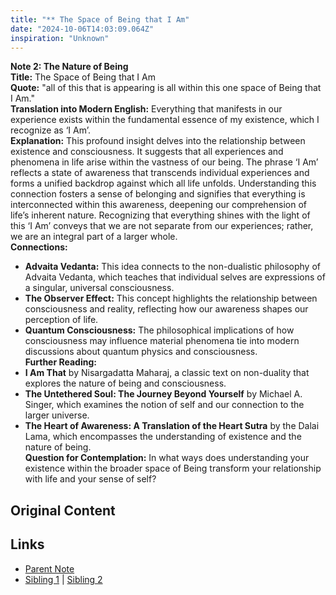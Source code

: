 ```yaml
---
title: "** The Space of Being that I Am"
date: "2024-10-06T14:03:09.064Z"
inspiration: "Unknown"
---
```


  
**Note 2: The Nature of Being**  
**Title:** The Space of Being that I Am  
**Quote:** "all of this that is appearing is all within this one space of Being that I Am."  
**Translation into Modern English:** Everything that manifests in our experience exists within the fundamental essence of my existence, which I recognize as ‘I Am’.  
**Explanation:** This profound insight delves into the relationship between existence and consciousness. It suggests that all experiences and phenomena in life arise within the vastness of our being. The phrase ‘I Am’ reflects a state of awareness that transcends individual experiences and forms a unified backdrop against which all life unfolds. Understanding this connection fosters a sense of belonging and signifies that everything is interconnected within this awareness, deepening our comprehension of life’s inherent nature. Recognizing that everything shines with the light of this ‘I Am’ conveys that we are not separate from our experiences; rather, we are an integral part of a larger whole.  
**Connections:**  
- **Advaita Vedanta:** This idea connects to the non-dualistic philosophy of Advaita Vedanta, which teaches that individual selves are expressions of a singular, universal consciousness.  
- **The Observer Effect:** This concept highlights the relationship between consciousness and reality, reflecting how our awareness shapes our perception of life.  
- **Quantum Consciousness:** The philosophical implications of how consciousness may influence material phenomena tie into modern discussions about quantum physics and consciousness.  
**Further Reading:**  
- **I Am That** by Nisargadatta Maharaj, a classic text on non-duality that explores the nature of being and consciousness.  
- **The Untethered Soul: The Journey Beyond Yourself** by Michael A. Singer, which examines the notion of self and our connection to the larger universe.  
- **The Heart of Awareness: A Translation of the Heart Sutra** by the Dalai Lama, which encompasses the understanding of existence and the nature of being.  
**Question for Contemplation:** In what ways does understanding your existence within the broader space of Being transform your relationship with life and your sense of self?  



## Original Content



## Links

- [Parent Note](/parent-note.md)
- [Sibling 1](/zettel1.md) | [Sibling 2](/zettel2.md)
